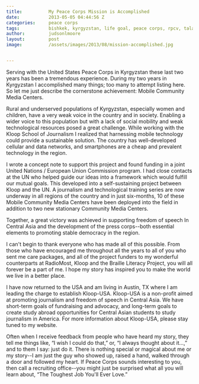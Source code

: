 ```yaml
---
title:			My Peace Corps Mission is Accomplished
date:			2013-05-05 04:44:56 Z
categories:		peace corps
tags:			bishkek, kyrgyzstan, life goal, peace corps, rpcv, talas
author:			judsonlmoore
layout:			post
image:			/assets/images/2013/08/mission-accomplished.jpg


---
```


Serving with the United States Peace Corps in Kyrgyzstan these last two years has been a tremendous experience. During my two years in Kyrgyzstan I accomplished many things; too many to attempt listing here. So let me just describe the cornerstone achievement: Mobile Community Media Centers.

Rural and underserved populations of Kyrgyzstan, especially women and children, have a very weak voice in the country and in society. Enabling a wider voice to this population but with a lack of social mobility and weak technological resources posed a great challenge. While working with the Kloop School of Journalism I realized that harnessing mobile technology could provide a sustainable solution. The country has well-developed cellular and data networks, and smartphones are a cheap and prevalent technology in the region.

I wrote a concept note to support this project and found funding in a joint United Nations / European Union Commission program. I had close contacts at the UN who helped guide our ideas into a framework which would fulfill our mutual goals. This developed into a self-sustaining project between Kloop and the UN. A journalism and technological training series are now underway in all regions of the country and in just six-months, 10 of these Mobile Community Media Centers have been deployed into the field in addition to two new stationary Community Media Centers.

Together, a great victory was achieved in supporting freedom of speech In Central Asia and the development of the press corps--both essential elements to promoting stable democracy in the region.

I can't begin to thank everyone who has made all of this possible. From those who have encouraged me throughout all the years to all of you who sent me care packages, and all of the project funders to my wonderful counterparts at RadioMost, Kloop and the Braille Literacy Project, you will all forever be a part of me. I hope my story has inspired you to make the world we live in a better place.

I have now returned to the USA and am living in Austin, TX where I am leading the charge to establish Kloop-USA. Kloop-USA is a non-profit aimed at promoting journalism and freedom of speech in Central Asia. We have short-term goals of fundraising and advocacy, and long-term goals to create study abroad opportunities for Central Asian students to study journalism in America. For more information about Kloop-USA, please stay tuned to my website.

Often when I receive feedback from people who have heard my story, they tell me things like, “I wish I could do that,” or, “I always thought about it...,” and to them I say: just do it. There is nothing special or magical about me or my story--I am just the guy who showed up, raised a hand, walked through a door and followed my heart. If Peace Corps sounds interesting to you, then call a recruiting office--you might just be surprised what all you will learn about, “The Toughest Job You'll Ever Love.”
